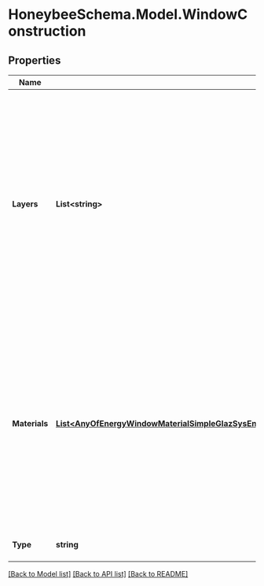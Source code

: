 
# HoneybeeSchema.Model.WindowConstruction

## Properties

Name | Type | Description | Notes
------------ | ------------- | ------------- | -------------
**Layers** | **List&lt;string&gt;** | List of strings for glazing or gas material identifiers. The order of the materials is from exterior to interior. If a SimpleGlazSys material is used, it must be the only material in the construction. For multi-layered constructions, adjacent glass layers must be separated by one and only one gas layer. | 
**Materials** | [**List&lt;AnyOfEnergyWindowMaterialSimpleGlazSysEnergyWindowMaterialGlazingEnergyWindowMaterialGasEnergyWindowMaterialGasCustomEnergyWindowMaterialGasMixture&gt;**](AnyOfEnergyWindowMaterialSimpleGlazSysEnergyWindowMaterialGlazingEnergyWindowMaterialGasEnergyWindowMaterialGasCustomEnergyWindowMaterialGasMixture.md) | List of glazing and gas materials. The order of the materials is from outside to inside. If a SimpleGlazSys material is used, it must be the only material in the construction. For multi-layered constructions, adjacent glass layers must be separated by one and only one gas layer. | 
**Type** | **string** |  | [optional] [readonly] [default to "WindowConstruction"]

[[Back to Model list]](../README.md#documentation-for-models)
[[Back to API list]](../README.md#documentation-for-api-endpoints)
[[Back to README]](../README.md)


